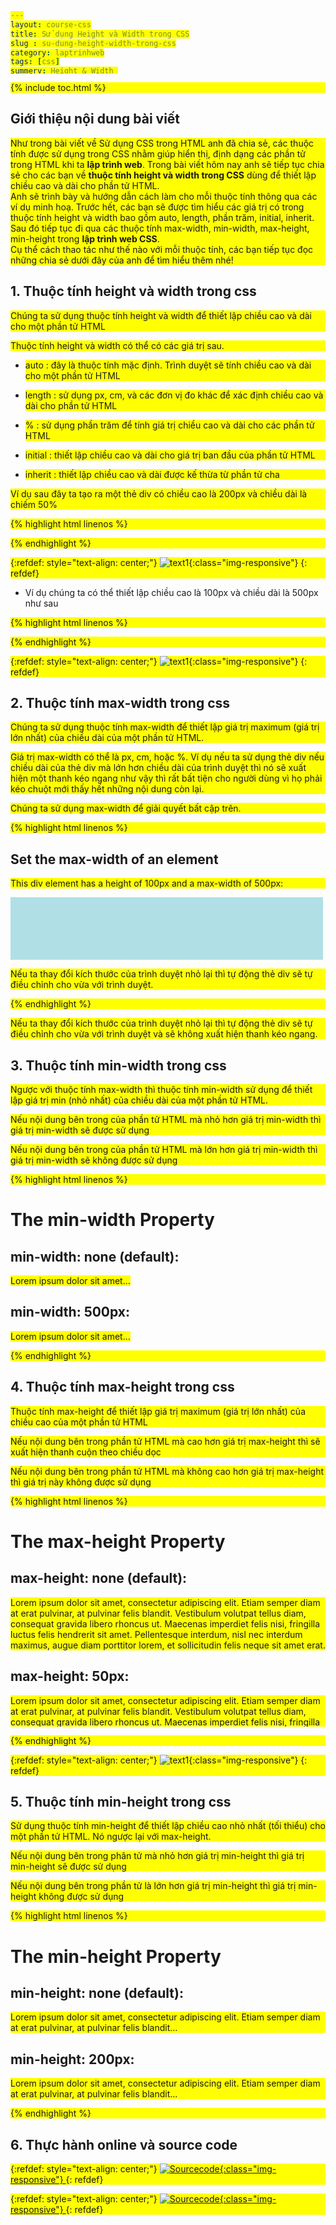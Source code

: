```yaml
---
layout: course-css
title: Sử dụng Height và Width trong CSS
slug : su-dung-height-width-trong-css
category: laptrinhweb
tags: [css]
summery: Height & Width 
image: /images/blog/angular.png
description : Trình bày và hướng dẫn cách làm đối với mỗi thuộc tính trong lập trình web CSS kèm theo các ví dụ minh hoạ. Trước hết, các bạn sẽ được tìm hiểu các giá trị có trong thuộc tính height và width bao gồm auto, length, phần trăm, initial, inherit. Sau đó tiếp tục đi qua các thuộc tính max-width, min-width, max-height, min-height trong lập trình web CSS. 
youtubeId: Ex3glZTCvlY
---
```


{% include toc.html %}

## **Giới thiệu nội dung bài viết**

Như trong bài viết về Sử dụng CSS trong HTML anh đã chia sẻ, các thuộc tính được sử dụng trong CSS nhằm giúp hiển thị, định dạng các phần tử trong HTML khi ta <b>lập trình web</b>. Trong bài viết hôm nay anh sẽ tiếp tục chia sẻ cho các bạn về <b>thuộc tính height và width trong CSS</b> dùng để thiết lập chiều cao và dài cho phần tử HTML.
<br>
Anh sẽ trình bày và hướng dẫn cách làm cho mỗi thuộc tính thông qua các ví dụ minh hoạ. Trước hết, các bạn sẽ được tìm hiểu các giá trị có trong thuộc tính height và width bao gồm auto, length, phần trăm, initial, inherit. Sau đó tiếp tục đi qua các thuộc tính max-width, min-width, max-height, min-height trong <b>lập trình web CSS</b>.
<br>
Cụ thể cách thao tác như thế nào với mỗi thuộc tính, các bạn tiếp tục đọc những chia sẻ dưới đây của anh để tìm hiểu thêm nhé!


## **1. Thuộc tính height và width trong css**

Chúng ta sử dụng thuộc tính height và width để thiết lập chiều cao và dài cho một phần tử HTML

Thuộc tính height và width có thể có các giá trị sau.

- auto : đây là thuộc tính mặc định. Trình duyệt sẽ tính chiều cao và dài cho một phần tử HTML

- length : sử dụng px, cm, và các đơn vị đo khác để xác định chiều cao và dài cho phần tử HTML

- %      : sử dụng phần trăm để tính giá trị chiều cao và dài cho các phần tử HTML

- initial : thiết lập chiều cao và dài cho giá trị ban đầu của phần tử HTML
- inherit : thiết lập chiều cao và dài được kế thừa từ phần tử cha   

Ví dụ sau đây ta tạo ra một thẻ div có chiều cao là 200px và chiều dài là chiếm 50%

{% highlight html linenos %}

<!DOCTYPE html>
<html>
<head>
<style>
div {
  height: 200px;
  width: 50%;
  background-color: powderblue;
}
</style>
</head>
<body>

{% endhighlight %}

{:refdef: style="text-align: center;"}
![text1](/images/post/css/heightwidth.png){:class="img-responsive"}
{: refdef}


- Ví dụ chúng ta có thể thiết lập chiều cao là 100px và chiều dài là 500px như sau


{% highlight html linenos %}

<!DOCTYPE html>
<html>
<head>
<style>
div {
  height: 100px;
  width: 500px;
  background-color: powderblue;
}
</style>
</head>
<body>

{% endhighlight %}

{:refdef: style="text-align: center;"}
![text1](/images/post/css/heightwidth1.png){:class="img-responsive"}
{: refdef}

## **2. Thuộc tính max-width trong css**

Chúng ta sử dụng thuộc tính max-width để thiết lập giá trị maximum (giá trị lớn nhất) của chiều dài của một phần tử HTML.

Giá trị max-width có thể là px, cm, hoặc %. Ví dụ nếu ta sử dụng thẻ div nếu chiều dài của thẻ div mà lớn hơn chiều dài của trình duyệt thì nó sẽ xuất hiện một thanh kéo ngang như vậy thì rất bất tiện cho người dùng vì họ phải kéo chuột mới thấy hết những nội dung còn lại.

Chúng ta sử dụng max-width để giải quyết bất cập trên.


{% highlight html linenos %}

<!DOCTYPE html>
<html>
<head>
<style>
div {
  max-width: 500px;
  height: 100px;
  background-color: powderblue;
}
</style>
</head>
<body>

<h2>Set the max-width of an element</h2>
<p>This div element has a height of 100px and a max-width of 500px:</p>

<div></div>

<p>Nếu ta thay đổi kích thước của trình duyệt nhỏ lại thì tự động thẻ div sẽ tự điều chỉnh cho vừa với trình duyệt.</p>

</body>
</html>

{% endhighlight %}



Nếu ta thay đổi kích thước của trình duyệt nhỏ lại thì tự động thẻ div sẽ tự điều chỉnh cho vừa với trình duyệt và sẽ không xuất hiện thanh kéo ngang.

## **3. Thuộc tính min-width trong css**

Ngược với thuộc tính max-width thì thuộc tính min-width sử dụng để thiết lập giá trị min (nhỏ nhất) của chiều dài của một phần tử HTML.

Nếu nội dung bên trong của phần tử HTML mà nhỏ hơn giá trị min-width thì giá trị min-width sẽ được sử dụng

Nếu nội dung bên trong của phần tử HTML mà lớn hơn giá trị min-width thì giá trị min-width sẽ không được sử dụng

{% highlight html linenos %}

<!DOCTYPE html>
<html>
<head>
<style>
span {
  background-color: yellow;  
}

span.ex1 {
  min-width: 500px;
  display: inline-block;
}
</style>
</head>
<body>
<h1>The min-width Property</h1>

<h2>min-width: none (default):</h2>
<span>Lorem ipsum dolor sit amet...</span>

<h2>min-width: 500px:</h2>
<span class="ex1">Lorem ipsum dolor sit amet...</span>

</body>
</html>


{% endhighlight %}

## **4. Thuộc tính max-height trong css**

Thuộc tính max-height để thiết lập giá trị maximum (giá trị lớn nhất) của chiều cao của một phần tử HTML

Nếu nội dung bên trong phần tử HTML mà cao hơn giá trị max-height thì sẽ xuất hiện thanh cuộn theo chiều dọc 

Nếu nội dung bên trong phần tử HTML mà không cao hơn giá trị max-height thì giá trị này không được sử dụng

{% highlight html linenos %}

<!DOCTYPE html>
<html>
<head>
<style>
p.ex1 {
  max-height: 50px;
  overflow: auto;
}
</style>
</head>
<body>
<h1>The max-height Property</h1>

<h2>max-height: none (default):</h2>
<p>Lorem ipsum dolor sit amet, consectetur adipiscing elit. Etiam semper diam at erat pulvinar, at pulvinar felis blandit. Vestibulum volutpat tellus diam, consequat gravida libero rhoncus ut. Maecenas imperdiet felis nisi, fringilla luctus felis hendrerit sit amet. Pellentesque interdum, nisl nec interdum maximus, augue diam porttitor lorem, et sollicitudin felis neque sit amet erat.</p>

<h2>max-height: 50px:</h2>
<p class="ex1">Lorem ipsum dolor sit amet, consectetur adipiscing elit. Etiam semper diam at erat pulvinar, at pulvinar felis blandit. Vestibulum volutpat tellus diam, consequat gravida libero rhoncus ut. Maecenas imperdiet felis nisi, fringilla luctus felis hendrerit sit amet. Pellentesque interdum, nisl nec interdum maximus, augue diam porttitor lorem, et sollicitudin felis neque sit amet erat.</p>

</body>
</html>


{% endhighlight %}

{:refdef: style="text-align: center;"}
![text1](/images/post/css/heightwidth2.png){:class="img-responsive"}
{: refdef}

## **5. Thuộc tính min-height trong css**

Sử dụng thuộc tính min-height để thiết lập chiều cao nhỏ nhất (tối thiểu) cho một phần tử HTML. Nó ngược lại với max-height.

Nếu nội dung bên trong phân tử mà nhỏ hơn giá trị min-height thì giá trị min-height sẽ được sử dụng

Nếu nội dung bên trong phần tử là lớn hơn giá trị min-height thì giá trị min-height không được sử dụng

{% highlight html linenos %}

<!DOCTYPE html>
<html>
<head>
<style>
p {
  background-color: yellow;  
}

p.ex1 {
  min-height: 100px;
}
</style>
</head>
<body>
<h1>The min-height Property</h1>

<h2>min-height: none (default):</h2>
<p>Lorem ipsum dolor sit amet, consectetur adipiscing elit. Etiam semper diam at erat pulvinar, at pulvinar felis blandit...</p>

<h2>min-height: 200px:</h2>
<p class="ex1">Lorem ipsum dolor sit amet, consectetur adipiscing elit. Etiam semper diam at erat pulvinar, at pulvinar felis blandit...</p>

</body>
</html>


{% endhighlight %}


## **6. Thực hành online và source code**

{:refdef: style="text-align: center;"}
<a href="https://levunguyen.com/hoc-lap-trinh-online-editor-js/" target="_blank"> ![Sourcecode ](/images/icon/tryit.png){:class="img-responsive"} </a>
{: refdef}

{:refdef: style="text-align: center;"}
<a href="https://github.com/levunguyen/CSS-Fundamental" target="_blank"> ![Sourcecode ](/images/icon/githubsource.png){:class="img-responsive"} </a>
{: refdef}







